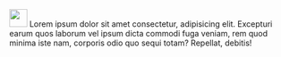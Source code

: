 <div style="float:left;">
        <img src="https://fresheropenings.com/wp-content/uploads/2021/03/Free-C-Certification-Course-2.png" style="width:2rem; height: 2rem;">
        Lorem ipsum dolor sit amet consectetur, adipisicing elit. Excepturi earum quos laborum vel ipsum dicta commodi fuga veniam, rem quod minima iste nam, corporis odio quo sequi totam? Repellat, debitis!</div>
